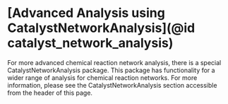 # [Advanced Analysis using CatalystNetworkAnalysis](@id catalyst_network_analysis)

For more advanced chemical reaction network analysis, there is a special CatalystNetworkAnalysis package. This package has functionality for a wider range of analysis for chemical reaction networks. For more information, please see the CatalystNetworkAnalysis section accessible from the header of this page.

